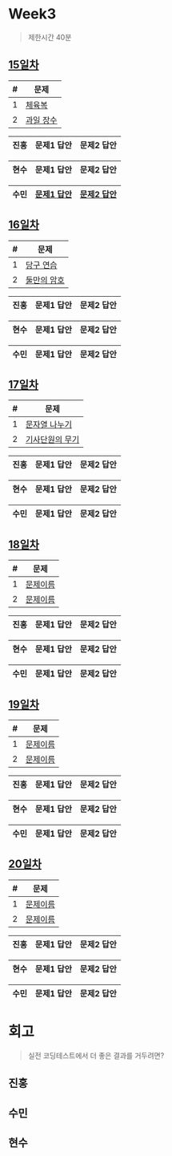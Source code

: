# Week3

> 제한시간 40분

## [15일차](Day15)

| #   | 문제                 |
| --- | -------------------- |
| 1   | [체육복](https://school.programmers.co.kr/learn/courses/30/lessons/42862) |
| 2   | [과일 장수](https://school.programmers.co.kr/learn/courses/30/lessons/135808) |

| **진홍** | 문제1 답안 | 문제2 답안 |
| ------ | ---------- | ---------- |

| **현수** | 문제1 답안 | 문제2 답안 |
| ------ | ---------- | ---------- |

| **수민** | [문제1 답안](Day15/ysm/ysm1.java)  | [문제2 답안](Day15/ysm/ysm2.java) |
| ------ | ---------- | ---------- |

<!-- 불참 시 작성 -->
<!--
> 홍길동 불참 (컨디션 난조)
-->

## [16일차](Day16)

| #   | 문제                 |
| --- | -------------------- |
| 1   | [당구 연습](https://school.programmers.co.kr/learn/courses/30/lessons/169198) |
| 2   | [둘만의 암호](https://school.programmers.co.kr/learn/courses/30/lessons/155652) |

| **진홍** | 문제1 답안 | 문제2 답안 |
| ------ | ---------- | ---------- |

| **현수** | 문제1 답안 | 문제2 답안 |
| ------ | ---------- | ---------- |

| **수민** | 문제1 답안 | 문제2 답안 |
| ------ | ---------- | ---------- |

<!-- 불참 시 작성 -->
<!--
> 유수민 (야근)
-->

## [17일차](Day17)

| #   | 문제                 |
| --- | -------------------- |
| 1   | [문자열 나누기](https://school.programmers.co.kr/learn/courses/30/lessons/140108) |
| 2   | [기사단원의 무기](https://school.programmers.co.kr/learn/courses/30/lessons/136798) |

| **진홍** | 문제1 답안 | 문제2 답안 |
| ------ | ---------- | ---------- |

| **현수** | 문제1 답안 | 문제2 답안 |
| ------ | ---------- | ---------- |

| **수민** | 문제1 답안 | 문제2 답안 |
| ------ | ---------- | ---------- |

<!-- 불참 시 작성 -->
<!--
> 홍길동 불참 (컨디션 난조)
-->

## [18일차](Day18)

| #   | 문제                 |
| --- | -------------------- |
| 1   | [문제이름](문제링크) |
| 2   | [문제이름](문제링크) |

| **진홍** | 문제1 답안 | 문제2 답안 |
| ------ | ---------- | ---------- |

| **현수** | 문제1 답안 | 문제2 답안 |
| ------ | ---------- | ---------- |

| **수민** | 문제1 답안 | 문제2 답안 |
| ------ | ---------- | ---------- |

<!-- 불참 시 작성 -->
<!--
> 홍길동 불참 (컨디션 난조)
-->

## [19일차](Day19)

| #   | 문제                 |
| --- | -------------------- |
| 1   | [문제이름](문제링크) |
| 2   | [문제이름](문제링크) |

| **진홍** | 문제1 답안 | 문제2 답안 |
| ------ | ---------- | ---------- |

| **현수** | 문제1 답안 | 문제2 답안 |
| ------ | ---------- | ---------- |

| **수민** | 문제1 답안 | 문제2 답안 |
| ------ | ---------- | ---------- |

<!-- 불참 시 작성 -->
<!--
> 홍길동 불참 (컨디션 난조)
-->

## [20일차](Day20)

| #   | 문제                 |
| --- | -------------------- |
| 1   | [문제이름](문제링크) |
| 2   | [문제이름](문제링크) |

| **진홍** | 문제1 답안 | 문제2 답안 |
| ------ | ---------- | ---------- |

| **현수** | 문제1 답안 | 문제2 답안 |
| ------ | ---------- | ---------- |

| **수민** | 문제1 답안 | 문제2 답안 |
| ------ | ---------- | ---------- |

<!-- 불참 시 작성 -->
<!--
> 홍길동 불참 (컨디션 난조)
-->


# 회고

> 실전 코딩테스트에서 더 좋은 결과를 거두려면?

## 진홍

## 수민

## 현수
